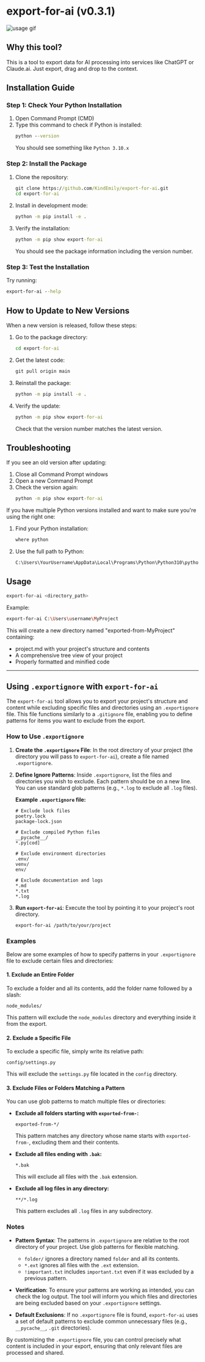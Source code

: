 # export-for-ai (v0.3.1)
![usage gif](https://github.com/KindEmily/export-for-ai/blob/main/demo/export-for-ai-usage.gif?raw=true)

## Why this tool? 
This is a tool to export data for AI processing into services like ChatGPT or Claude.ai. 
Just export, drag and drop to the context.

## Installation Guide 

### Step 1: Check Your Python Installation
1. Open Command Prompt (CMD)
2. Type this command to check if Python is installed:
   ```cmd
   python --version
   ```
   You should see something like `Python 3.10.x`

### Step 2: Install the Package
1. Clone the repository:
   ```cmd
   git clone https://github.com/KindEmily/export-for-ai.git
   cd export-for-ai
   ```

2. Install in development mode:
   ```cmd
   python -m pip install -e .
   ```

3. Verify the installation:
   ```cmd
   python -m pip show export-for-ai
   ```
   You should see the package information including the version number.

### Step 3: Test the Installation
Try running:
```cmd
export-for-ai --help
```

## How to Update to New Versions

When a new version is released, follow these steps:

1. Go to the package directory:
   ```cmd
   cd export-for-ai
   ```

2. Get the latest code:
   ```cmd
   git pull origin main
   ```

3. Reinstall the package:
   ```cmd
   python -m pip install -e .
   ```

4. Verify the update:
   ```cmd
   python -m pip show export-for-ai
   ```
   Check that the version number matches the latest version.

## Troubleshooting

If you see an old version after updating:
1. Close all Command Prompt windows
2. Open a new Command Prompt
3. Check the version again:
   ```cmd
   python -m pip show export-for-ai
   ```

If you have multiple Python versions installed and want to make sure you're using the right one:
1. Find your Python installation:
   ```cmd
   where python
   ```
2. Use the full path to Python:
   ```cmd
   C:\Users\YourUsername\AppData\Local\Programs\Python\Python310\python.exe -m pip install -e .
   ```

## Usage

```bash
export-for-ai <directory_path>
```
Example:
```bash
export-for-ai C:\Users\username\MyProject
```
This will create a new directory named "exported-from-MyProject" containing:
- project.md with your project's structure and contents
- A comprehensive tree view of your project
- Properly formatted and minified code

----

## Using `.exportignore` with `export-for-ai`

The `export-for-ai` tool allows you to export your project's structure and content while excluding specific files and directories using an `.exportignore` file. This file functions similarly to a `.gitignore` file, enabling you to define patterns for items you want to exclude from the export.

### How to Use `.exportignore`

1. **Create the `.exportignore` File**: In the root directory of your project (the directory you will pass to `export-for-ai`), create a file named `.exportignore`.

2. **Define Ignore Patterns**: Inside `.exportignore`, list the files and directories you wish to exclude. Each pattern should be on a new line. You can use standard glob patterns (e.g., `*.log` to exclude all `.log` files).

   **Example `.exportignore` file:**
   ```
   # Exclude lock files
   poetry.lock
   package-lock.json

   # Exclude compiled Python files
   __pycache__/
   *.py[cod]

   # Exclude environment directories
   .env/
   venv/
   env/

   # Exclude documentation and logs
   *.md
   *.txt
   *.log
   ```

3. **Run `export-for-ai`**: Execute the tool by pointing it to your project's root directory.
   ```bash
   export-for-ai /path/to/your/project
   ```

### Examples

Below are some examples of how to specify patterns in your `.exportignore` file to exclude certain files and directories:

#### 1. Exclude an Entire Folder

To exclude a folder and all its contents, add the folder name followed by a slash:

```
node_modules/
```

This pattern will exclude the `node_modules` directory and everything inside it from the export.

#### 2. Exclude a Specific File

To exclude a specific file, simply write its relative path:

```
config/settings.py
```

This will exclude the `settings.py` file located in the `config` directory.

#### 3. Exclude Files or Folders Matching a Pattern

You can use glob patterns to match multiple files or directories:

- **Exclude all folders starting with `exported-from-`:**

  ```
  exported-from-*/
  ```

  This pattern matches any directory whose name starts with `exported-from-`, excluding them and their contents.

- **Exclude all files ending with `.bak`:**

  ```
  *.bak
  ```

  This will exclude all files with the `.bak` extension.

- **Exclude all log files in any directory:**

  ```
  **/*.log
  ```

  This pattern excludes all `.log` files in any subdirectory.

### Notes

- **Pattern Syntax**: The patterns in `.exportignore` are relative to the root directory of your project. Use glob patterns for flexible matching.
  - `folder/` ignores a directory named `folder` and all its contents.
  - `*.ext` ignores all files with the `.ext` extension.
  - `!important.txt` includes `important.txt` even if it was excluded by a previous pattern.

- **Verification**: To ensure your patterns are working as intended, you can check the log output. The tool will inform you which files and directories are being excluded based on your `.exportignore` settings.

- **Default Exclusions**: If no `.exportignore` file is found, `export-for-ai` uses a set of default patterns to exclude common unnecessary files (e.g., `__pycache__`, `.git` directories).

By customizing the `.exportignore` file, you can control precisely what content is included in your export, ensuring that only relevant files are processed and shared.